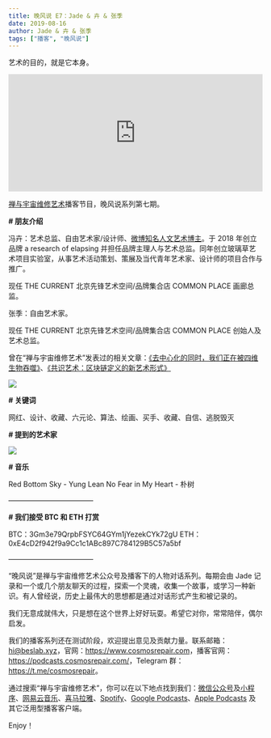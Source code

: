 ```yaml
---
title: 晚风说 E7：Jade & 卉 & 张季
date: 2019-08-16
author: Jade & 卉 & 张季
tags: ["播客", "晚风说"]
---
```


艺术的目的，就是它本身。

<!--more-->

<iframe src="https://open.spotify.com/embed-podcast/episode/2IbZk3kOI69pKqEbVcFwC4" width="100%" height="232" frameborder="0" allowtransparency="true" allow="encrypted-media"></iframe>

[禅与宇宙维修艺术](https://www.cosmosrepair.com)播客节目，晚风说系列第七期。

**# 朋友介绍**

冯卉：艺术总监、自由艺术家/设计师、[微博知名人文艺术博主](https://weibo.com/pinkymegni)。于 2018 年创立品牌 a research of elapsing 并担任品牌主理人与艺术总监。同年创立玻璃草艺术项目实验室，从事艺术活动策划、策展及当代青年艺术家、设计师的项目合作与推广。 

现任 THE CURRENT 北京先锋艺术空间/品牌集合店 COMMON PLACE 画廊总监。

张季：自由艺术家。

现任 THE CURRENT 北京先锋艺术空间/品牌集合店 COMMON PLACE 创始人及艺术总监。

曾在“禅与宇宙维修艺术”发表过的相关文章：[《去中心化的同时，我们正在被四维生物吞噬》](https://mp.weixin.qq.com/s?__biz=MzA5Nzk4MDMxMg==&mid=2247483677&idx=1&sn=95ab8cedaf20635c61148a19e1b1b3ae&chksm=9099dbeaa7ee52fcf0b03c592d3cbbce087bc35021b939986cbbc874f1db681910fec3410036&token=1313424014&lang=zh_CN#rd)、[《共识艺术：区块链定义的新艺术形式》](https://mp.weixin.qq.com/s?__biz=MzA5Nzk4MDMxMg==&mid=2247483687&idx=1&sn=4aaa296dadbe941e88364ea3977554e1&chksm=9099dbd0a7ee52c6948c272a9bc284837f8958a4384898c45e1a848f4bca043ef0062aa1fa64&token=1313424014&lang=zh_CN#rd)

![](http://ww3.sinaimg.cn/large/006tNc79ly1g60gv46gh0j312u0rqb29.jpg)

**# 关键词**

网红、设计、收藏、六元论、算法、绘画、买手、收藏、自信、逃脱毁灭

**# 提到的艺术家**

![](http://ww3.sinaimg.cn/large/006tNc79ly1g60gxej97vj30u05c84r1.jpg)

**# 音乐**

Red Bottom Sky - Yung Lean
No Fear in My Heart - 朴树

————————————

**# 我们接受 BTC 和 ETH 打赏**

BTC：3Gm3e79QrpbFSYC64GYm1jYezekCYk72gU
ETH：0xE4cD2f942f9a9Cc1c1ABc897C784129B5C57a5bf

————————————

“晚风说”是禅与宇宙维修艺术公众号及播客下的人物对话系列。每期会由 Jade 记录和一个或几个朋友聊天的过程，探索一个灵魂，收集一个故事，或学习一种新识。有人曾经说，历史上最伟大的思想都是通过对话形式产生和被记录的。

我们无意成就伟大，只是想在这个世界上好好玩耍。希望它对你，常常陪伴，偶尔启发。

我们的播客系列还在测试阶段，欢迎提出意见及贡献力量。联系邮箱：<hi@beslab.xyz>，官网：<https://www.cosmosrepair.com>，播客官网：<https://podcasts.cosmosrepair.com/>，Telegram 群：<https://t.me/cosmosrepair>。

通过搜索“禅与宇宙维修艺术”，你可以在以下地点找到我们：[微信公众号](https://cosmosrepair-1257028016.cos.ap-beijing.myqcloud.com/2019-08-04-qrcode_for_gh_9a7e409c3696_430.jpg)及[小程序](https://cosmosrepair-1257028016.cos.ap-beijing.myqcloud.com/2019-08-04-gh_ec0187a9be05_430.jpg)、[网易云音乐](https://music.163.com/#/djradio?id=793651380)、[喜马拉雅](https://www.ximalaya.com/zhubo/182662946/)、[Spotify](https://open.spotify.com/show/5SfJxMPMoqbGc2zG8ouiuD?si=QcavW9VXQiKTkTuBuWU8nA)、[Google Podcasts](https://podcasts.google.com/?feed=aHR0cHM6Ly9wb2RjYXN0cy5jb3Ntb3NyZXBhaXIuY29tL3Jzcw%3D%3D)、[Apple Podcasts](https://podcasts.apple.com/podcast/id1475254987) 及其它泛用型播客客户端。

Enjoy！